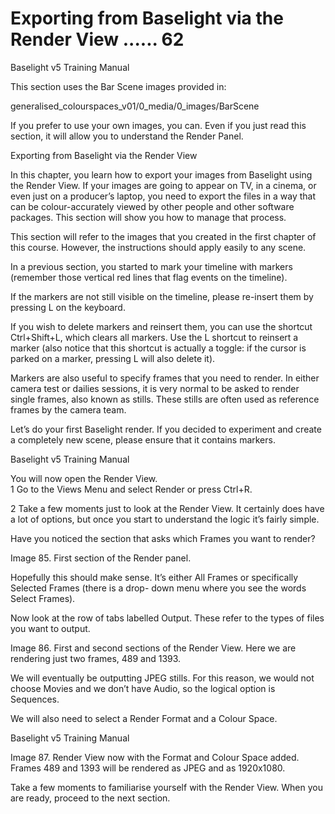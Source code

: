 # Exporting from Baselight via the Render View ...... 62

Baselight v5 Training Manual

This section uses the Bar Scene images provided in:

generalised\_colourspaces\_v01/0\_media/0\_images/BarScene

If you prefer to use your own images, you can. Even if you just read this section, it will allow you to understand the Render Panel.

Exporting from Baselight via the Render View

In this chapter, you learn how to export your images from Baselight using the Render View. If your images are going to appear on TV, in a cinema, or even just on a producer’s laptop, you need to export the files in a way that can be colour-accurately viewed by other people and other software packages. This section will show you how to manage that process.

This section will refer to the images that you created in the first chapter of this course. However, the instructions should apply easily to any scene.

In a previous section, you started to mark your timeline with markers \(remember those vertical red lines that flag events on the timeline\).

If the markers are not still visible on the timeline, please re-insert them by pressing L on the keyboard.

If you wish to delete markers and reinsert them, you can use the shortcut Ctrl+Shift+L, which clears all markers. Use the L shortcut to reinsert a marker \(also notice that this shortcut is actually a toggle: if the cursor is parked on a marker, pressing L will also delete it\).

Markers are also useful to specify frames that you need to render. In either camera test or dailies sessions, it is very normal to be asked to render single frames, also known as stills. These stills are often used as reference frames by the camera team.

Let’s do your first Baselight render. If you decided to experiment and create a completely new scene, please ensure that it contains markers.



Baselight v5 Training Manual

You will now open the Render View.  
 1 Go to the Views Menu and select Render or press Ctrl+R.

2 Take a few moments just to look at the Render View. It certainly does have a lot of options, but once you start to understand the logic it’s fairly simple.

Have you noticed the section that asks which Frames you want to render?

Image 85. First section of the Render panel.

Hopefully this should make sense. It’s either All Frames or specifically Selected Frames \(there is a drop- down menu where you see the words Select Frames\).

Now look at the row of tabs labelled Output. These refer to the types of files you want to output.

Image 86. First and second sections of the Render View. Here we are rendering just two frames, 489 and 1393.

We will eventually be outputting JPEG stills. For this reason, we would not choose Movies and we don’t have Audio, so the logical option is Sequences.

We will also need to select a Render Format and a Colour Space.



Baselight v5 Training Manual

Image 87. Render View now with the Format and Colour Space added. Frames 489 and 1393 will be rendered as JPEG and as 1920x1080.

Take a few moments to familiarise yourself with the Render View. When you are ready, proceed to the next section.



